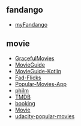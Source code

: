 fandango
---
- [myFandango](https://github.com/divyaveerapandian/myFandango)

movie
---
- [GracefulMovies](https://github.com/woxingxiao/GracefulMovies)
- [MovieGuide](https://github.com/esoxjem/MovieGuide)
- [MovieGuide-Kotlin](https://github.com/esoxjem/MovieGuide-Kotlin)
- [Fad-Flicks](https://github.com/Protino/Fad-Flicks)
- [Popular-Movies-App](https://github.com/maksim-m/Popular-Movies-App)
- [philm](https://github.com/chrisbanes/philm)
- [TMDB](https://github.com/qqq3/inventum)
- [booking](https://github.com/tranngoclam/movie-booking)
- [Movie](https://github.com/enginebai/Movie-lol-android)
- [udacity-popular-movies](https://github.com/ewintory/udacity-popular-movies)
